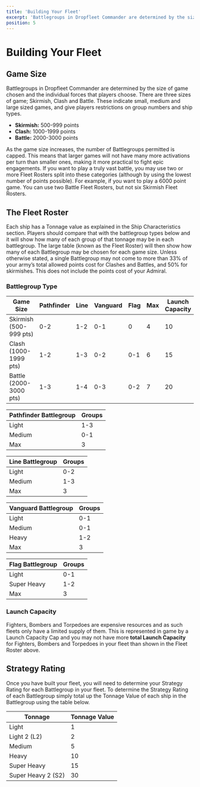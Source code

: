 ```yaml
---
title: 'Building Your Fleet'
excerpt: 'Battlegroups in Dropfleet Commander are determined by the size of game chosen and the individual forces that players choose.'
position: 5
---
```


# Building Your Fleet

## Game Size

Battlegroups in Dropfleet Commander are determined by the size of game chosen and the individual forces that players choose. There are three sizes of game; Skirmish, Clash and Battle. These indicate small, medium and large sized games, and give players restrictions on group numbers and ship types.

* **Skirmish:** 500-999 points
* **Clash:** 1000-1999 points
* **Battle:** 2000-3000 points

As the game size increases, the number of Battlegroups permitted is capped. This means that larger games will not have many more activations per turn than smaller ones, making it more practical to fight epic engagements. If you want to play a truly vast battle, you may use two or more Fleet Rosters split into these categories (although by using the lowest number of points possible). For example, if you want to play a 6000 point game. You can use two  Battle  Fleet Rosters, but not six  Skirmish  Fleet Rosters.

## The Fleet Roster

Each ship has a Tonnage value as explained in the Ship Characteristics section. Players should compare that with the battlegroup types below and it will show how many of each group of that tonnage may be in each battlegroup. The large table (known as the Fleet Roster) will then show how many of each Battlegroup may be chosen for each game size. Unless otherwise stated, a single Battlegroup may not come to more than 33% of your army’s total allowed points cost for Clashes and Battles, and 50% for skirmishes. This does not include the points cost of your Admiral.

### Battlegroup Type

<table>
  <thead>
    <th>Game Size</th>
    <th>Pathfinder</th>
    <th>Line</th>
    <th>Vanguard</th>
    <th>Flag</th>
    <th>Max</th>
    <th>Launch Capacity</th>
  </thead>
  <tbody>
    <tr>
      <td>Skirmish (500-999 pts)</td>
      <td>0-2</td>
      <td>1-2</td>
      <td>0-1</td>
      <td>0</td>
      <td>4</td>
      <td>10</td>
    </tr>
    <tr>
      <td>Clash (1000-1999 pts)</td>
      <td>1-2</td>
      <td>1-3</td>
      <td>0-2</td>
      <td>0-1</td>
      <td>6</td>
      <td>15</td>
    </tr>
    <tr>
      <td>Battle (2000-3000 pts)</td>
      <td>1-3</td>
      <td>1-4</td>
      <td>0-3</td>
      <td>0-2</td>
      <td>7</td>
      <td>20</td>
    </tr>
  </tbody>
</table>

<table>
  <thead>
    <th>Pathfinder Battlegroup</th>
    <th>Groups</th>
  </thead>
  <tbody>
    <tr>
      <td>Light</td>
      <td>1-3</td>
    </tr>
    <tr>
      <td>Medium</td>
      <td>0-1</td>
    </tr>
    <tr>
      <td>Max</td>
      <td>3</td>
    </tr>
  </tbody>
</table>

<table>
  <thead>
    <th>Line Battlegroup</th>
    <th>Groups</th>
  </thead>
  <tbody>
    <tr>
      <td>Light</td>
      <td>0-2</td>
    </tr>
    <tr>
      <td>Medium</td>
      <td>1-3</td>
    </tr>
    <tr>
      <td>Max</td>
      <td>3</td>
    </tr>
  </tbody>
</table>

<table>
  <thead>
    <th>Vanguard Battlegroup</th>
    <th>Groups</th>
  </thead>
  <tbody>
    <tr>
      <td>Light</td>
      <td>0-1</td>
    </tr>
    <tr>
      <td>Medium</td>
      <td>0-1</td>
    </tr>
    <tr>
      <td>Heavy</td>
      <td>1-2</td>
    </tr>
    <tr>
      <td>Max</td>
      <td>3</td>
    </tr>
  </tbody>
</table>

<table>
  <thead>
    <th>Flag Battlegroup</th>
    <th>Groups</th>
  </thead>
  <tbody>
    <tr>
      <td>Light</td>
      <td>0-1</td>
    </tr>
    <tr>
      <td>Super Heavy</td>
      <td>1-2</td>
    </tr>
    <tr>
      <td>Max</td>
      <td>3</td>
    </tr>
  </tbody>
</table>

### Launch Capacity

Fighters, Bombers and Torpedoes are expensive resources and as such fleets only have a limited supply of them. This is represented in game by a Launch Capacity Cap and you may not have more **total Launch Capacity** for Fighters, Bombers and Torpedoes in your fleet than shown in the Fleet Roster above.

## Strategy Rating

Once you have built your fleet, you will need to determine your Strategy Rating for each Battlegroup in your fleet. To determine the Strategy Rating of each Battlegroup simply total up the Tonnage Value of each ship in the Battlegroup using the table below.

<table>
  <thead>
    <th>Tonnage</th>
    <th>Tonnage Value</th>
  </thead>
  <tbody>
    <tr>
      <td>Light</td>
      <td>1</td>
    </tr>
    <tr>
      <td>Light 2 (L2)</td>
      <td>2</td>
    </tr>
    <tr>
      <td>Medium</td>
      <td>5</td>
    </tr>
    <tr>
      <td>Heavy</td>
      <td>10</td>
    </tr>
    <tr>
      <td>Super Heavy</td>
      <td>15</td>
    </tr>
    <tr>
      <td>Super Heavy 2 (S2)</td>
      <td>30</td>
    </tr>
  </tbody>
</table>
